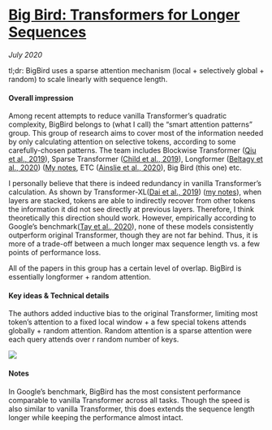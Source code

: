 # [Big Bird: Transformers for Longer Sequences]( https://arxiv.org/abs/2007.14062)

_July 2020_

tl;dr: BigBird uses a sparse attention mechanism (local + selectively global + random) to scale linearly with sequence length. 

#### Overall impression
Among recent attempts to reduce vanilla Transformer’s quadratic complexity, BigBird belongs to (what I call) the “smart attention patterns” group. This group of research aims to cover most of the information needed by only calculating attention on selective tokens, according to some carefully-chosen patterns. The team includes Blockwise Transformer ([Qiu et al., 2019]( https://openreview.net/forum?id=H1gpET4YDB)), Sparse Transformer ([Child et al., 2019]( https://arxiv.org/abs/1904.10509)), Longformer ([Beltagy et al., 2020]( https://arxiv.org/abs/2004.05150)) ([My notes](https://github.com/lz707/nlp_paper_notes/blob/master/longformer.md), ETC ([Ainslie et al., 2020]( https://arxiv.org/abs/2004.08483)), Big Bird (this one) etc. 

I personally believe that there is indeed redundancy in vanilla Transformer’s calculation. As shown by Transformer-XL([Dai et al., 2019]( https://arxiv.org/abs/1901.02860)) ([my notes]( https://github.com/lz707/nlp_paper_notes/blob/master/transformerxl.md)), when layers are stacked, tokens are able to indirectly recover from other tokens the information it did not see directly at previous layers. Therefore, I think theoretically this direction should work. However, empirically according to Google’s benchmark([Tay et al., 2020]( https://arxiv.org/abs/2011.04006)), none of these models consistently outperform original Transformer, though they are not far behind. Thus, it is more of a trade-off between a much longer max sequence length vs. a few points of performance loss.

All of the papers in this group has a certain level of overlap. BigBird is essentially longformer + random attention. 

#### Key ideas & Technical details
The authors added inductive bias to the original Transformer, limiting most token’s attention to a fixed local window +  a few special tokens attends globally + random attention. Random attention is a sparse attention were each query attends over r random number of keys.  

![](https://i2.wp.com/syncedreview.com/wp-content/uploads/2020/08/image-1.png)

#### Notes

In Google’s benchmark, BigBird has the most consistent performance comparable to vanilla Transformer across all tasks. Though the speed is also similar to vanilla Transformer, this does extends the sequence length longer while keeping the performance almost intact.  
